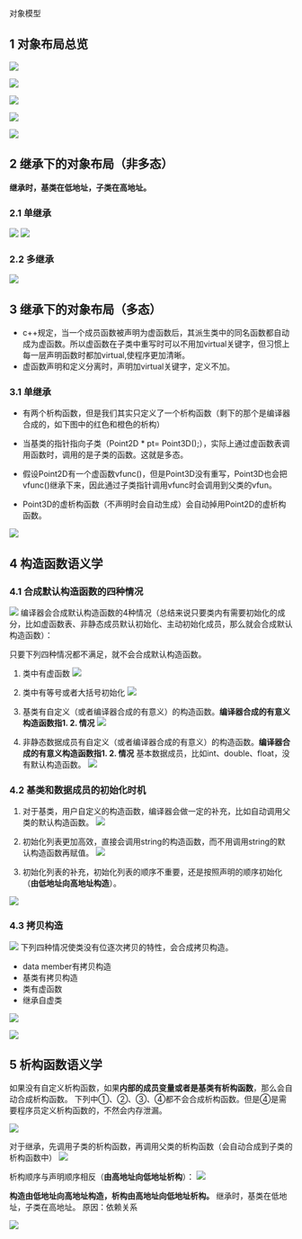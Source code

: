 对象模型
## 1 对象布局总览

![](images/C++中的对象模型_image_1.png)

![](images/C++中的对象模型_image_2.png)


![](images/C++中的对象模型_image_3.png)

![](images/C++中的对象模型_image_4.png)



![](images/C++中的对象模型_image_5.png)

## 2 继承下的对象布局（非多态）

**继承时，基类在低地址，子类在高地址。**

### 2.1 单继承

![](images/C++中的对象模型_image_6.png)
![](images/C++中的对象模型_image_7.png)


### 2.2 多继承

![](images/C++中的对象模型_image_8.png)


## 3 继承下的对象布局（多态）

- c++规定，当一个成员函数被声明为虚函数后，其派生类中的同名函数都自动成为虚函数。所以虚函数在子类中重写时可以不用加virtual关键字，但习惯上每一层声明函数时都加virtual,使程序更加清晰。
- 虚函数声明和定义分离时，声明加virtual关键字，定义不加。

### 3.1 单继承

- 有两个析构函数，但是我们其实只定义了一个析构函数（剩下的那个是编译器合成的，如下图中的红色和橙色的析构）

- 当基类的指针指向子类（Point2D * pt= Point3D();），实际上通过虚函数表调用函数时，调用的是子类的函数。这就是多态。

- 假设Point2D有一个虚函数vfunc()，但是Point3D没有重写，Point3D也会把vfunc()继承下来，因此通过子类指针调用vfunc时会调用到父类的vfun。

- Point3D的虚析构函数（不声明时会自动生成）会自动掉用Point2D的虚析构函数。

![](images/C++中的对象模型_image_9.png)


## 4 构造函数语义学


### 4.1 合成默认构造函数的四种情况

![](images/C++中的对象模型_image_10.png)
编译器会合成默认构造函数的4种情况（总结来说只要类内有需要初始化的成分，比如虚函数表、非静态成员默认初始化、主动初始化成员，那么就会合成默认构造函数）：

只要下列四种情况都不满足，就不会合成默认构造函数。

1. 类中有虚函数
![](images/C++中的对象模型_image_11.png)


2. 类中有等号或者大括号初始化
![](images/C++中的对象模型_image_12.png)

3. 基类有自定义（或者编译器合成的有意义）的构造函数。**编译器合成的有意义构造函数指1. 2. 情况**
![](images/C++中的对象模型_image_13.png)

4. 非静态数据成员有自定义（或者编译器合成的有意义）的构造函数。**编译器合成的有意义构造函数指1. 2. 情况**
    基本数据成员，比如int、double、float，没有默认构造函数。
![](images/C++中的对象模型_image_14.png)


### 4.2 基类和数据成员的初始化时机


1. 对于基类，用户自定义的构造函数，编译器会做一定的补充，比如自动调用父类的默认构造函数。
![](images/C++中的对象模型_image_15.png)

2. 初始化列表更加高效，直接会调用string的构造函数，而不用调用string的默认构造函数再赋值。
![](images/C++中的对象模型_image_16.png)

3. 初始化列表的补充，初始化列表的顺序不重要，还是按照声明的顺序初始化（**由低地址向高地址构造**）。

![](images/C++中的对象模型_image_17.png)

### 4.3 拷贝构造

![](images/C++中的对象模型_image_18.png)
下列四种情况使类没有位逐次拷贝的特性，会合成拷贝构造。
- data member有拷贝构造
- 基类有拷贝构造
- 类有虚函数
- 继承自虚类

![](images/C++中的对象模型_image_19.png)




![](images/C++中的对象模型_image_20.png)


## 5 析构函数语义学

如果没有自定义析构函数，如果**内部的成员变量或者是基类有析构函数**，那么会自动合成析构函数。
下列中①、②、③、④都不会合成析构函数。但是④是需要程序员定义析构函数的，不然会内存泄漏。


![](images/C++中的对象模型_image_21.png)


对于继承，先调用子类的析构函数，再调用父类的析构函数（会自动合成到子类的析构函数中）
![](images/C++中的对象模型_image_22.png)


析构顺序与声明顺序相反（**由高地址向低地址析构**）：
![](images/C++中的对象模型_image_23.png)

**构造由低地址向高地址构造，析构由高地址向低地址析构。**
继承时，基类在低地址，子类在高地址。
原因：依赖关系

![](images/C++中的对象模型_image_24.png)
